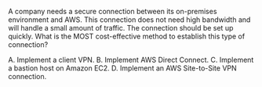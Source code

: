 A company needs a secure connection between its on-premises environment and AWS. This connection does not need high bandwidth and will handle a small amount of traffic. The connection should be set up quickly. What is the MOST cost-effective method to establish this type of connection? 

A. Implement a client VPN. 
B. Implement AWS Direct Connect. 
C. Implement a bastion host on Amazon EC2. 
D. Implement an AWS Site-to-Site VPN connection.